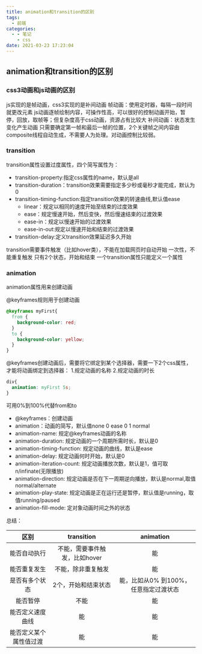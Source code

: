 ```yaml
---
title: animation和transition的区别
tags:
  - 前端
categories:
  - - 笔记
    - css
date: 2021-03-23 17:23:04
---
```


## animation和transition的区别

### css3动画和js动画的区别

js实现的是帧动画，css3实现的是补间动画
帧动画：使用定时器，每隔一段时间就更改元素
js动画逐帧绘制内容，可操作性高，可以很好的控制动画开始，暂停，回放，取帧等；但复杂度高于css动画，资源占有比较大
补间动画：状态发生变化产生动画
只需要确定第一帧和最后一帧的位置，2个关键帧之间内容由composite线程自动生成，不需要人为处理。对动画控制比较弱。



### transition

transition属性设置过度属性，四个简写属性为：

+ transition-property:指定css属性的name，默认是all
+ transition-duration：transition效果需要指定多少秒或毫秒才能完成，默认为0
+ transition-timing-function:指定transition效果的转速曲线,默认值ease
  + linear：规定以相同的速度开始至结束的过度效果
  + ease：规定慢速开始，然后变快，然后慢速结束的过渡效果
  + ease-in：规定以慢速开始的过渡效果
  + ease-in-out:规定以慢速开始和结束的过渡效果
+ transition-delay:定义transition效果延迟多久开始

transition需要事件触发（比如hover类），不能在加载网页时自动开始
一次性，不能重复触发
只有2个状态，开始和结束
一个transition属性只能定义一个属性

### animation

animation属性用来创建动画

@keyframes规则用于创建动画

```css
@keyframes myFirst{
  from {
    background-color: red;
  }
  to {
    background-color: yellow;
  }
}
```

@keyframes创建动画后，需要将它绑定到某个选择器，需要一下2个css属性，才能将动画绑定到选择器：
1.规定动画的名称
2.规定动画的时长

```css
div{
  animation: myFirst 5s;
}
```

可用0%到100%代替from和to

+ @keyframes：创建动画
+ animation：动画的简写，默认值none 0 ease 0 1 normal
+ animation-name: 规定@keyframes动画的名称
+ animation-duration: 规定动画的一个周期所需时长，默认是0
+ animation-timing-function: 规定动画的曲线，默认是ease
+ animation-delay: 规定动画何时开始，默认是0
+ animation-iteration-count: 规定动画播放次数，默认是1，值可取n/infinate(无限播放)
+ animation-direction: 规定动画是否在下一周期逆向播放，默认是normal,取值normal/alternate
+ animation-play-state: 规定动画是正在运行还是暂停，默认值是running，取值running/paused
+ animation-fill-mode: 定对象动画时间之外的状态

总结：

|区别|transition|animation|
|:---:|:---:|:---:|
|能否自动执行|不能，需要事件触发，比如hover|能|
|能否重复发生|不能，除非重复触发|能|
|是否有多个状态|2个，开始和结束状态|能，比如从0% 到100%，任意指定过渡状态|
|能否暂停|不能|能|
|能否定义速度曲线|能|能|
|能否定义某个属性值过渡|能|能|